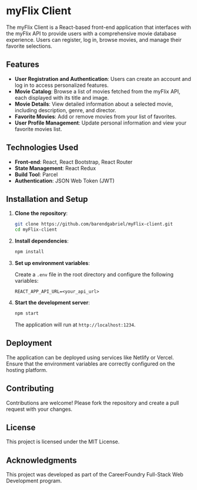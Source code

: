 # myFlix Client

The myFlix Client is a React-based front-end application that interfaces with the myFlix API to provide users with a comprehensive movie database experience. Users can register, log in, browse movies, and manage their favorite selections.

## Features

- **User Registration and Authentication**: Users can create an account and log in to access personalized features.
- **Movie Catalog**: Browse a list of movies fetched from the myFlix API, each displayed with its title and image.
- **Movie Details**: View detailed information about a selected movie, including description, genre, and director.
- **Favorite Movies**: Add or remove movies from your list of favorites.
- **User Profile Management**: Update personal information and view your favorite movies list.

## Technologies Used

- **Front-end**: React, React Bootstrap, React Router
- **State Management**: React Redux
- **Build Tool**: Parcel
- **Authentication**: JSON Web Token (JWT)

## Installation and Setup

1. **Clone the repository**:

   ```bash
   git clone https://github.com/barendgabriel/myFlix-client.git
   cd myFlix-client
   ```

2. **Install dependencies**:

   ```bash
   npm install
   ```

3. **Set up environment variables**:

   Create a `.env` file in the root directory and configure the following variables:

   ```
   REACT_APP_API_URL=<your_api_url>
   ```

4. **Start the development server**:

   ```bash
   npm start
   ```

   The application will run at `http://localhost:1234`.

## Deployment

The application can be deployed using services like Netlify or Vercel. Ensure that the environment variables are correctly configured on the hosting platform.

## Contributing

Contributions are welcome! Please fork the repository and create a pull request with your changes.

## License

This project is licensed under the MIT License.

## Acknowledgments

This project was developed as part of the CareerFoundry Full-Stack Web Development program.

